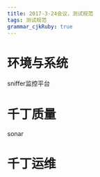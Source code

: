 ```yaml
---
title: 2017-3-24会议，测试规范
tags: 测试规范
grammar_cjkRuby: true
---
```

# 环境与系统
sniffer监控平台
# 千丁质量
sonar
# 千丁运维



